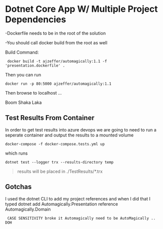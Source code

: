 # Dotnet Core App W/ Multiple Project Dependencies

-Dockerfile needs to be in the root of the solution
 
-You should call docker build from the root as well
 
Build Command: 
```
 docker build -t ajzeffer/automagically:1.1 -f 'presentation.dockerfile' .
```

Then you can run 
``` 
docker run -p 80:5000 ajzeffer/automagically:1.1
```

Then browse to localhost ...

Boom Shaka Laka

## Test Results From Container
In order to get test results into azure devops we are going to need to run a seperate 
container and output the results to a mounted volume 

```
docker-compose -f docker-compose.tests.yml up 
```

which runs 
```
dotnet test --logger trx --results-directory temp

``` 

> results will be placed in ./TestResults/*.trx

## Gotchas
I used the dotnet CLI to add my project references and when I did that I typed 
dotnet add Automagically.Presentation reference Automagically.Domain

` CASE SENSITIVITY broke it Automagically need to be AutoMagically .. DOH`

